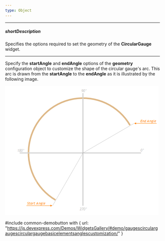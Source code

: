 ```yaml
---
type: Object
---
```

---
##### shortDescription
Specifies the options required to set the geometry of the **CircularGauge** widget.

---
Specify the **startAngle** and **endAngle** options of the **geometry** configuration object to customize the shape of the circular gauge's arc. This arc is drawn from the **startAngle** to the **endAngle** as it is illustrated by the following image.

![GaugeGeometry ChartJS](/images/ChartJS/CircularGaugeGeometry.png)

#include common-demobutton with {
    url: "https://js.devexpress.com/Demos/WidgetsGallery/#demo/gaugescirculargaugescirculargaugebasicelementsanglescustomization/"
}